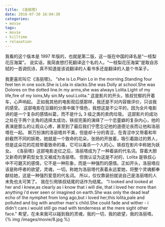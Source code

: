 ```yaml
---
title: 《洛丽塔》
date: 2018-07-30 16:04:30
categories:
- movie
tags:
- movie
- killtime
- relaxation
---
```

我看的这个版本是 1997 年版的，也就是第二版，这一版在中国的译名是“一枝梨花压海棠”。
说实话，我简直想打死翻译这个名的人。“一枝梨花压海棠”是取自苏轼的一首调侃诗，真不知道是该说翻译的人看书多还是翻译的人是个书呆子。
<!--more-->
我更喜欢叫它《洛丽塔》。
“she is Lo.Plain Lo in the morning.Standing four feet ten in one sock.She is Lola in slacks.She was Dolly at school.She was Dolores on the dotted line.In my arms,she was always Lolita.Light of my life,fire of my loins,My sin.My soul.Lolita.”
这是影片的开头，铁叔忧郁的开着车，心声响起。
正如我其他的电影观后感那样，我还是不对内容做评价，只谈我的感受。
这部电影在豆瓣的分类中属于情色，我想这是不公平的，因为全片电影讲的是一个复杂的感情纠葛，而不是什么 3 级之类的卖肉垃圾。
这部影片的成功之处在于两个主角的选择太成功，铁叔完美的演绎了一个恋童癖的复杂内心，他的表演是那么的让观众心疼，甚至到了最后我们宁愿忘记他的道德沦丧而让他和洛丽塔在一起。
斯万扮演的洛丽塔并不美，但是却十分的青涩，在青涩中又带着和年龄截然不同的妖艳，她就是一个致命的花朵，张扬的开放着，吸引着路过的男人，但是这朵花的花枝带着致命的毒，它可以毒杀一个人的心。铁叔在影片中称她为妖女。
《洛丽塔》这部电影走红之后，洛丽塔成为了一种着装的代名词。穿着大胆又新奇的萝莉型女生又被成为洛丽塔。
但我认证为这是不对的，Lolita 是铁叔心中不可磨灭的感情，它不是一种形象，而是一种强烈的感情。正如开头，洛丽塔应该是称呼者的欲望，灵魂，一切。称她为洛丽塔代表着永远爱她，将整个灵魂都奉献给她，这是一种强烈爱意的代名词。
所以，仅仅靠装扮就说自己是洛丽塔的人未免也太可笑了。
我在引用铁叔结尾的话作为结尾。
"I looked and looked at her and i knew,as clearly as i know that i will die, that i loved her more than anything i'd ever seen or imagined on earth.She was only the dead leaf echo of the nymphet from long ago,but i loved her,this lolita,pale and polluted and big with another man's child.She could fade and wither - i didn't care.i would still go mad with tenderness at the mere sight other face."
希望，在未来我可以碰到我的灵魂，我的一切，我的欲望，我的洛丽塔。
{% img /images/movie/8.jpg %}
